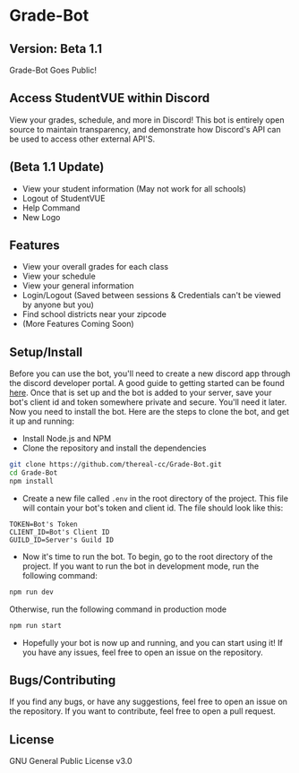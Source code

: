 # Grade-Bot
## Version: Beta 1.1 
Grade-Bot Goes Public!
## Access StudentVUE within Discord
View your grades, schedule, and more in Discord! This bot is entirely open source to maintain transparency, and demonstrate how Discord's API can be used to access other external API'S.
## (Beta 1.1 Update)
- View your student information (May not work for all schools)
- Logout of StudentVUE
- Help Command
- New Logo
## Features
- View your overall grades for each class
- View your schedule
- View your general information
- Login/Logout (Saved between sessions & Credentials can't be viewed by anyone but you)
- Find school districts near your zipcode
- (More Features Coming Soon)
## Setup/Install
Before you can use the bot, you'll need to create a new discord app through the discord developer portal. A good guide to getting started can be found [here](https://discord.com/developers/docs/getting-started). Once that is set up and the bot is added to your server, save your bot's client id and token somewhere private and secure. You'll need it later.  
Now you need to install the bot. Here are the steps to clone the bot, and get it up and running:  
- Install Node.js and NPM
- Clone the repository and install the dependencies
```bash
git clone https://github.com/thereal-cc/Grade-Bot.git 
cd Grade-Bot
npm install
```
- Create a new file called `.env` in the root directory of the project. This file will contain your bot's token and client id. The file should look like this:
```
TOKEN=Bot's Token
CLIENT_ID=Bot's Client ID
GUILD_ID=Server's Guild ID
```
- Now it's time to run the bot. To begin, go to the root directory of the project. If you want to run the bot in development mode, run the following command:
```bash
npm run dev
```
Otherwise, run the following command in production mode
```bash
npm run start
```
- Hopefully your bot is now up and running, and you can start using it! If you have any issues, feel free to open an issue on the repository.
## Bugs/Contributing
If you find any bugs, or have any suggestions, feel free to open an issue on the repository. If you want to contribute, feel free to open a pull request.
## License
GNU General Public License v3.0